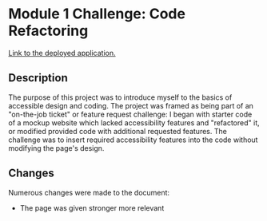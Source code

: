 # Module 1 Challenge: Code Refactoring

[Link to the deployed application.](https://karlnh.github.io/marbling-flight/)

## Description
The purpose of this project was to introduce myself to the basics of accessible design and coding. The project was framed as being part of an "on-the-job ticket" or feature request challenge: I began with starter code of a mockup website which lacked accessibility features and "refactored" it, or modified provided code with additional requested features. The challenge was to insert required accessibility features into the code without modifying the page's design. 

## Changes
Numerous changes were made to the document:
- The page was given stronger more relevant <title>; 
- Images were provided short alt-text descriptions for screen-readers;
- Various non-semantic elements were swapped out for more fitting semantic elements so developers could have a better idea of the page structure at a glance;
- Comment markers were added to both HTML and CSS for easier visual blocking of the code.

## Screenshots
![Screenshot of the main website.](assets/images/example-screenshot.png)

## License
This repository and the files contained within are not for modification.

